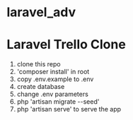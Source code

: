 # laravel_adv

# Laravel Trello Clone

1. clone this repo
2. 'composer install' in root
3. copy .env.example to .env
4. create database 
5. change .env parameters
6. php 'artisan migrate --seed'
7. php 'artisan serve' to serve the app
